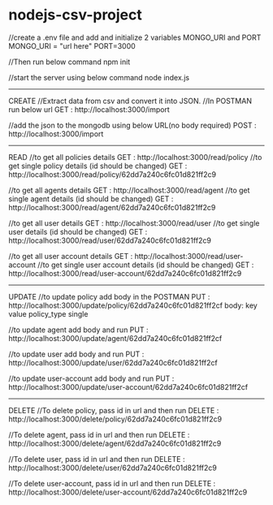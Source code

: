 # nodejs-csv-project

//create a .env file and add and initialize 2 variables MONGO_URI and PORT
MONGO_URI = "url here"
PORT=3000

//Then run below command
npm init

//start the server using below command
node index.js

*****************************************************************************************
CREATE
//Extract data from csv and convert it into JSON.
//In POSTMAN run below url
GET :  http://localhost:3000/import

//add the json to the mongodb using below URL(no body required)
POST : http://localhost:3000/import

*****************************************************************************************
READ
//to get all policies details
GET : http://localhost:3000/read/policy
//to get single policy details (id should be changed)
GET : http://localhost:3000/read/policy/62dd7a240c6fc01d821ff2c9

//to get all agents details
GET : http://localhost:3000/read/agent
//to get single agent details (id should be changed)
GET : http://localhost:3000/read/agent/62dd7a240c6fc01d821ff2c9

//to get all user details
GET : http://localhost:3000/read/user
//to get single user details (id should be changed)
GET : http://localhost:3000/read/user/62dd7a240c6fc01d821ff2c9

//to get all user account details
GET : http://localhost:3000/read/user-account
//to get single user account details (id should be changed)
GET : http://localhost:3000/read/user-account/62dd7a240c6fc01d821ff2c9

*****************************************************************************************
UPDATE
//to update policy add body in the POSTMAN
PUT : http://localhost:3000/update/policy/62dd7a240c6fc01d821ff2cf
body:            key                    value
              policy_type               single
              
//to update agent add body and run
PUT : http://localhost:3000/update/agent/62dd7a240c6fc01d821ff2cf

//to update user add body and run
PUT : http://localhost:3000/update/user/62dd7a240c6fc01d821ff2cf

//to update user-account add body and run
PUT : http://localhost:3000/update/user-account/62dd7a240c6fc01d821ff2cf

*****************************************************************************************
DELETE
//To delete policy, pass id in url and then run
DELETE : http://localhost:3000/delete/policy/62dd7a240c6fc01d821ff2c9

//To delete agent, pass id in url and then run
DELETE : http://localhost:3000/delete/agent/62dd7a240c6fc01d821ff2c9

//To delete user, pass id in url and then run
DELETE : http://localhost:3000/delete/user/62dd7a240c6fc01d821ff2c9

//To delete user-account, pass id in url and then run
DELETE : http://localhost:3000/delete/user-account/62dd7a240c6fc01d821ff2c9

